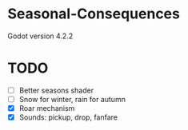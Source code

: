 # Seasonal-Consequences
 
Godot version 4.2.2

# TODO

- [ ] Better seasons shader
- [ ] Snow for winter, rain for autumn
- [x] Roar mechanism
- [x] Sounds: pickup, drop, fanfare
